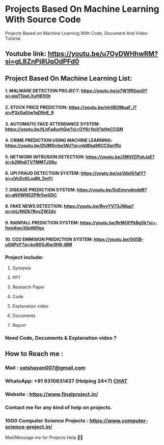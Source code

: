 # Projects Based On Machine Learning With Source Code

Projects Based on Machine Learning With Code, Document And Video Tutorial.

## Youtube link: https://youtu.be/u7OyDWHhwRM?si=gL8ZnPj8UqOdPFd0

## Project Based On Machine Learning List: 

#### 1. MALWARE DETECTION PROJECT: https://youtu.be/o7W1fRSxci0?si=eipT5jwLXyH81tGt    
#### 2. STOCK PRICE PREDICTION:    https://youtu.be/nh4BOMuaF_I?si=P3zGalUw1qD9nE_9
#### 3. AUTOMATIC FACE ATTENDANCE SYSTEM: https://youtu.be/tLhFaAurhGw?si=OYKrYojV1eHeCCQN   
#### 4. CRIME PREDICTION USING MACHINE LEARNING: https://youtu.be/DUM0rrbo1AU?si=nId8hg96CCSprfRz  
#### 5. NETWORK INTRUSION DETECTION:    https://youtu.be/2MVfZPuhJaE?si=b2NhdiTV7MMTJ38u
#### 6. UPI FRAUD DETECTION SYSTEM:   https://youtu.be/uzVdxlG1gIY?si=cVcDvKLod8t_5mYj
#### 7. DISEASE PREDICTION SYSTEM:   https://youtu.be/SxEmvvdmdd8?si=aN1IWN5ZPRr5wGDC
#### 8. FAKE NEWS DETECTION:   https://youtu.be/RvvYV73JWqg?si=mLrNtDk78vvZW2dv
#### 9. RAINFALL PREDICTION SYSTEM:   https://youtu.be/RrMOFPkBg5k?si=-fsmAiov3QsN0fgx 
#### 10. CO2 EMMISION PREDICTION SYSTEM:   https://youtu.be/G05B-uG6PcY?si=kx861iJ6w3H9-iBM

### Project include: 

1. Synopsis

2. PPT

3. Research Paper


4. Code

5. Explanation video

6. Documents

7. Report


### Need Code, Documents & Explanation video ? 

## How to Reach me :

### Mail : vatshayan007@gmail.com 

### WhatsApp: +91 9310631437 (Helping 24*7) **[CHAT](https://wa.me/message/CHWN2AHCPMAZK1)** 

### Website : https://www.finalproject.in/

### Contact me for any kind of help on projects.
### 1000 Computer Science Projects : https://www.computer-science-project.in/


Mail/Message me for Projects Help 🙏🏻
